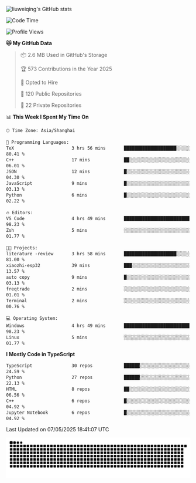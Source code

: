 ![liuweiqing's GitHub stats](https://github-readme-stats.vercel.app/api?username=14790897&show_icons=true&locale=cn&include_all_commits=true&count_private=true)

<!--START_SECTION:waka-->
![Code Time](http://img.shields.io/badge/Code%20Time-2%2C133%20hrs%2052%20mins-blue)

![Profile Views](http://img.shields.io/badge/Profile%20Views-22-blue)

**🐱 My GitHub Data** 

> 📦 2.6 MB Used in GitHub's Storage 
 > 
> 🏆 573 Contributions in the Year 2025
 > 
> 💼 Opted to Hire
 > 
> 📜 120 Public Repositories 
 > 
> 🔑 22 Private Repositories 
 > 
📊 **This Week I Spent My Time On** 

```text
🕑︎ Time Zone: Asia/Shanghai

💬 Programming Languages: 
TeX                      3 hrs 56 mins       ████████████████████░░░░░   80.41 % 
C++                      17 mins             ██░░░░░░░░░░░░░░░░░░░░░░░   06.01 % 
JSON                     12 mins             █░░░░░░░░░░░░░░░░░░░░░░░░   04.30 % 
JavaScript               9 mins              █░░░░░░░░░░░░░░░░░░░░░░░░   03.13 % 
Python                   6 mins              █░░░░░░░░░░░░░░░░░░░░░░░░   02.22 % 

🔥 Editors: 
VS Code                  4 hrs 49 mins       █████████████████████████   98.23 % 
Zsh                      5 mins              ░░░░░░░░░░░░░░░░░░░░░░░░░   01.77 % 

🐱‍💻 Projects: 
literature -review       3 hrs 58 mins       ████████████████████░░░░░   81.00 % 
xiaozhi-esp32            39 mins             ███░░░░░░░░░░░░░░░░░░░░░░   13.57 % 
auto copy                9 mins              █░░░░░░░░░░░░░░░░░░░░░░░░   03.13 % 
freqtrade                2 mins              ░░░░░░░░░░░░░░░░░░░░░░░░░   01.01 % 
Terminal                 2 mins              ░░░░░░░░░░░░░░░░░░░░░░░░░   00.76 % 

💻 Operating System: 
Windows                  4 hrs 49 mins       █████████████████████████   98.23 % 
Linux                    5 mins              ░░░░░░░░░░░░░░░░░░░░░░░░░   01.77 % 
```

**I Mostly Code in TypeScript** 

```text
TypeScript               30 repos            ██████░░░░░░░░░░░░░░░░░░░   24.59 % 
Python                   27 repos            ██████░░░░░░░░░░░░░░░░░░░   22.13 % 
HTML                     8 repos             ██░░░░░░░░░░░░░░░░░░░░░░░   06.56 % 
C++                      6 repos             █░░░░░░░░░░░░░░░░░░░░░░░░   04.92 % 
Jupyter Notebook         6 repos             █░░░░░░░░░░░░░░░░░░░░░░░░   04.92 % 
```




 Last Updated on 07/05/2025 18:41:07 UTC
<!--END_SECTION:waka-->

<picture>
  <source media="(prefers-color-scheme: dark)" srcset="https://raw.githubusercontent.com/14790897/14790897/output/github-contribution-grid-snake-dark.svg" />
  <source media="(prefers-color-scheme: light)" srcset="https://raw.githubusercontent.com/14790897/14790897/output/github-contribution-grid-snake.svg" />
  <img alt="github-snake" src="https://raw.githubusercontent.com/14790897/14790897/output/github-contribution-grid-snake.svg" />
</picture>
